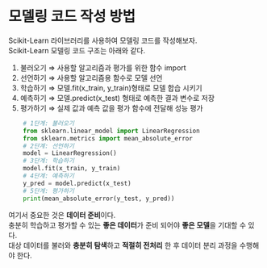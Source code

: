 # 모델링 코드 작성 방법

Scikit-Learn 라이브러리를 사용하여 모델링 코드를 작성해보자.  
Scikit-Learn 모델링 코드 구조는 아래와 같다.  

1. 불러오기 ⇒ 사용할 알고리즘과 평가를 위한 함수 import
2. 선언하기 ⇒ 사용할 알고리즘용 함수로 모델 선언
3. 학습하기 ⇒ 모델.fit(x_train, y_train)형태로 모델 합습 시키기
4. 예측하기 ⇒ 모델.predict(x_test) 형태로 예측한 결과 변수로 저장
5. 평가하기 ⇒ 실제 값과 예측 값을 평가 함수에 전달해 성능 평가

```python
    # 1단계: 불러오기
    from sklearn.linear_model import LinearRegression
    from sklearn.metrics import mean_absolute_error
    # 2단계: 선언하기
    model = LinearRegression()
    # 3단계: 학습하기
    model.fit(x_train, y_train)
    # 4단계: 예측하기
    y_pred = model.predict(x_test)
    # 5단계: 평가하기
    print(mean_absolute_error(y_test, y_pred))
```

여기서 중요한 것은 **데이터 준비**이다.  
충분히 학습하고 평가할 수 있는 **좋은 데이터**가 준비 되어야 **좋은 모델**을 기대할 수 있다.  
대상 데이터를 불러와 **충분히 탐색**하고 **적절히 전처리** 한 후 데이터 분리 과정을 수행해야 한다.